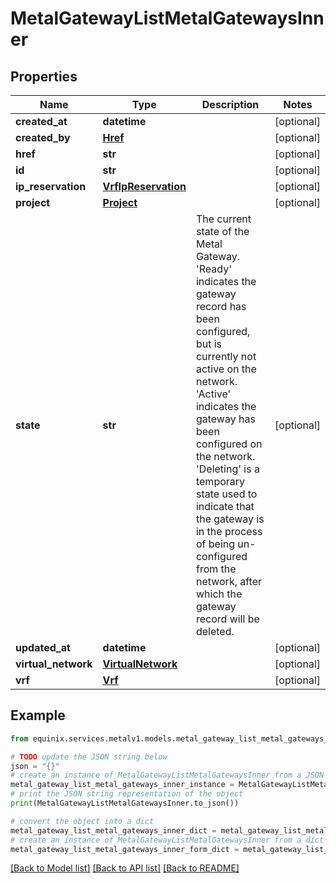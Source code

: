 # MetalGatewayListMetalGatewaysInner


## Properties

Name | Type | Description | Notes
------------ | ------------- | ------------- | -------------
**created_at** | **datetime** |  | [optional] 
**created_by** | [**Href**](Href.md) |  | [optional] 
**href** | **str** |  | [optional] 
**id** | **str** |  | [optional] 
**ip_reservation** | [**VrfIpReservation**](VrfIpReservation.md) |  | [optional] 
**project** | [**Project**](Project.md) |  | [optional] 
**state** | **str** | The current state of the Metal Gateway. &#39;Ready&#39; indicates the gateway record has been configured, but is currently not active on the network. &#39;Active&#39; indicates the gateway has been configured on the network. &#39;Deleting&#39; is a temporary state used to indicate that the gateway is in the process of being un-configured from the network, after which the gateway record will be deleted. | [optional] 
**updated_at** | **datetime** |  | [optional] 
**virtual_network** | [**VirtualNetwork**](VirtualNetwork.md) |  | [optional] 
**vrf** | [**Vrf**](Vrf.md) |  | [optional] 

## Example

```python
from equinix.services.metalv1.models.metal_gateway_list_metal_gateways_inner import MetalGatewayListMetalGatewaysInner

# TODO update the JSON string below
json = "{}"
# create an instance of MetalGatewayListMetalGatewaysInner from a JSON string
metal_gateway_list_metal_gateways_inner_instance = MetalGatewayListMetalGatewaysInner.from_json(json)
# print the JSON string representation of the object
print(MetalGatewayListMetalGatewaysInner.to_json())

# convert the object into a dict
metal_gateway_list_metal_gateways_inner_dict = metal_gateway_list_metal_gateways_inner_instance.to_dict()
# create an instance of MetalGatewayListMetalGatewaysInner from a dict
metal_gateway_list_metal_gateways_inner_form_dict = metal_gateway_list_metal_gateways_inner.from_dict(metal_gateway_list_metal_gateways_inner_dict)
```
[[Back to Model list]](../README.md#documentation-for-models) [[Back to API list]](../README.md#documentation-for-api-endpoints) [[Back to README]](../README.md)


